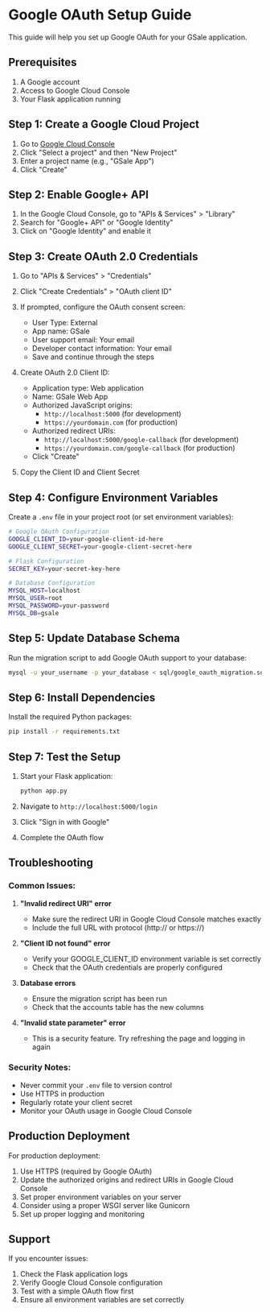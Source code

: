 # Google OAuth Setup Guide

This guide will help you set up Google OAuth for your GSale application.

## Prerequisites

1. A Google account
2. Access to Google Cloud Console
3. Your Flask application running

## Step 1: Create a Google Cloud Project

1. Go to [Google Cloud Console](https://console.cloud.google.com/)
2. Click "Select a project" and then "New Project"
3. Enter a project name (e.g., "GSale App")
4. Click "Create"

## Step 2: Enable Google+ API

1. In the Google Cloud Console, go to "APIs & Services" > "Library"
2. Search for "Google+ API" or "Google Identity"
3. Click on "Google Identity" and enable it

## Step 3: Create OAuth 2.0 Credentials

1. Go to "APIs & Services" > "Credentials"
2. Click "Create Credentials" > "OAuth client ID"
3. If prompted, configure the OAuth consent screen:
   - User Type: External
   - App name: GSale
   - User support email: Your email
   - Developer contact information: Your email
   - Save and continue through the steps

4. Create OAuth 2.0 Client ID:
   - Application type: Web application
   - Name: GSale Web App
   - Authorized JavaScript origins: 
     - `http://localhost:5000` (for development)
     - `https://yourdomain.com` (for production)
   - Authorized redirect URIs:
     - `http://localhost:5000/google-callback` (for development)
     - `https://yourdomain.com/google-callback` (for production)
   - Click "Create"

5. Copy the Client ID and Client Secret

## Step 4: Configure Environment Variables

Create a `.env` file in your project root (or set environment variables):

```bash
# Google OAuth Configuration
GOOGLE_CLIENT_ID=your-google-client-id-here
GOOGLE_CLIENT_SECRET=your-google-client-secret-here

# Flask Configuration
SECRET_KEY=your-secret-key-here

# Database Configuration
MYSQL_HOST=localhost
MYSQL_USER=root
MYSQL_PASSWORD=your-password
MYSQL_DB=gsale
```

## Step 5: Update Database Schema

Run the migration script to add Google OAuth support to your database:

```bash
mysql -u your_username -p your_database < sql/google_oauth_migration.sql
```

## Step 6: Install Dependencies

Install the required Python packages:

```bash
pip install -r requirements.txt
```

## Step 7: Test the Setup

1. Start your Flask application:
   ```bash
   python app.py
   ```

2. Navigate to `http://localhost:5000/login`
3. Click "Sign in with Google"
4. Complete the OAuth flow

## Troubleshooting

### Common Issues:

1. **"Invalid redirect URI" error**
   - Make sure the redirect URI in Google Cloud Console matches exactly
   - Include the full URL with protocol (http:// or https://)

2. **"Client ID not found" error**
   - Verify your GOOGLE_CLIENT_ID environment variable is set correctly
   - Check that the OAuth credentials are properly configured

3. **Database errors**
   - Ensure the migration script has been run
   - Check that the accounts table has the new columns

4. **"Invalid state parameter" error**
   - This is a security feature. Try refreshing the page and logging in again

### Security Notes:

- Never commit your `.env` file to version control
- Use HTTPS in production
- Regularly rotate your client secret
- Monitor your OAuth usage in Google Cloud Console

## Production Deployment

For production deployment:

1. Use HTTPS (required by Google OAuth)
2. Update the authorized origins and redirect URIs in Google Cloud Console
3. Set proper environment variables on your server
4. Consider using a proper WSGI server like Gunicorn
5. Set up proper logging and monitoring

## Support

If you encounter issues:

1. Check the Flask application logs
2. Verify Google Cloud Console configuration
3. Test with a simple OAuth flow first
4. Ensure all environment variables are set correctly 
